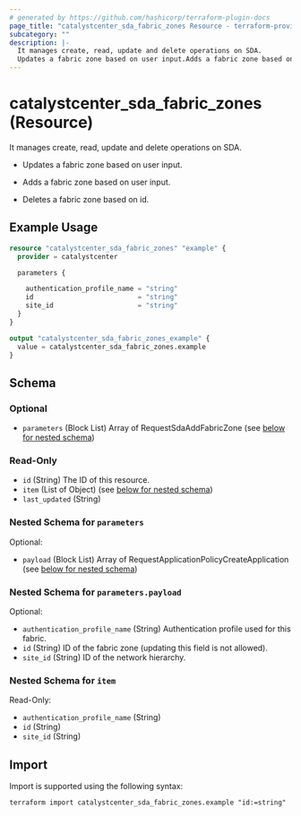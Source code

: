 ```yaml
---
# generated by https://github.com/hashicorp/terraform-plugin-docs
page_title: "catalystcenter_sda_fabric_zones Resource - terraform-provider-catalystcenter"
subcategory: ""
description: |-
  It manages create, read, update and delete operations on SDA.
  Updates a fabric zone based on user input.Adds a fabric zone based on user input.Deletes a fabric zone based on id.
---
```


# catalystcenter_sda_fabric_zones (Resource)

It manages create, read, update and delete operations on SDA.

- Updates a fabric zone based on user input.

- Adds a fabric zone based on user input.

- Deletes a fabric zone based on id.

## Example Usage

```terraform
resource "catalystcenter_sda_fabric_zones" "example" {
  provider = catalystcenter

  parameters {

    authentication_profile_name = "string"
    id                          = "string"
    site_id                     = "string"
  }
}

output "catalystcenter_sda_fabric_zones_example" {
  value = catalystcenter_sda_fabric_zones.example
}
```

<!-- schema generated by tfplugindocs -->
## Schema

### Optional

- `parameters` (Block List) Array of RequestSdaAddFabricZone (see [below for nested schema](#nestedblock--parameters))

### Read-Only

- `id` (String) The ID of this resource.
- `item` (List of Object) (see [below for nested schema](#nestedatt--item))
- `last_updated` (String)

<a id="nestedblock--parameters"></a>
### Nested Schema for `parameters`

Optional:

- `payload` (Block List) Array of RequestApplicationPolicyCreateApplication (see [below for nested schema](#nestedblock--parameters--payload))

<a id="nestedblock--parameters--payload"></a>
### Nested Schema for `parameters.payload`

Optional:

- `authentication_profile_name` (String) Authentication profile used for this fabric.
- `id` (String) ID of the fabric zone (updating this field is not allowed).
- `site_id` (String) ID of the network hierarchy.



<a id="nestedatt--item"></a>
### Nested Schema for `item`

Read-Only:

- `authentication_profile_name` (String)
- `id` (String)
- `site_id` (String)

## Import

Import is supported using the following syntax:

```shell
terraform import catalystcenter_sda_fabric_zones.example "id:=string"
```
